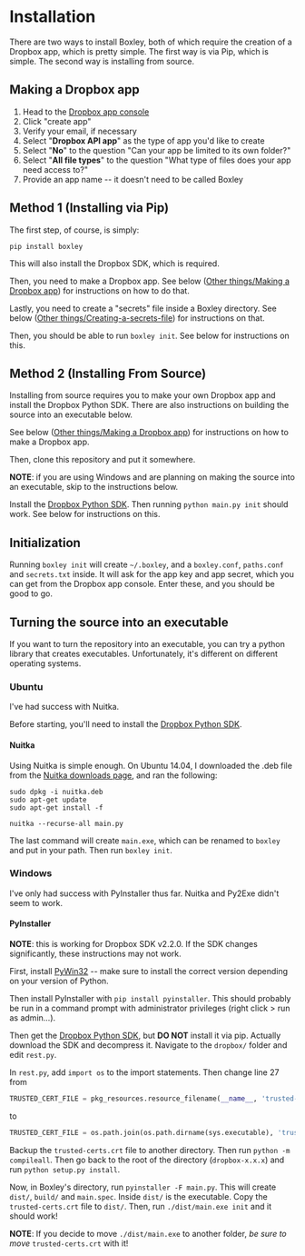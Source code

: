 # Installation
There are two ways to install Boxley, both of which require the creation of a Dropbox app, which is pretty simple. The first way is via Pip, which is simple. The second way is installing from source.


## Making a Dropbox app
1. Head to the [Dropbox app console](https://www.dropbox.com/developers/apps)
2. Click "create app"
3. Verify your email, if necessary
4. Select "**Dropbox API app**" as the type of app you'd like to create
5. Select "**No**" to the question "Can your app be limited to its own folder?"
6. Select "**All file types**" to the question "What type of files does your app need access to?"
7. Provide an app name -- it doesn't need to be called Boxley


## Method 1 (Installing via Pip)
The first step, of course, is simply:

```
pip install boxley
```

This will also install the Dropbox SDK, which is required.

Then, you need to make a Dropbox app. See below ([Other things/Making a Dropbox app](#Making-a-Dropbox-app)) for instructions on how to do that.

Lastly, you need to create a "secrets" file inside a Boxley directory. See below ([Other things/Creating-a-secrets-file](#Creating-a-secrets-file)) for instructions on that.

Then, you should be able to run `boxley init`. See below for instructions on this.


## Method 2 (Installing From Source)
Installing from source requires you to make your own Dropbox app and install the Dropbox Python SDK. There are also instructions on building the source into an executable below.

See below ([Other things/Making a Dropbox app](#Making-a-Dropbox-app)) for instructions on how to make a Dropbox app.

Then, clone this repository and put it somewhere.

**NOTE**: if you are using Windows and are planning on making the source into an executable, skip to the instructions below.

Install the [Dropbox Python SDK](https://www.dropbox.com/developers/core/sdks/python). Then running `python main.py init` should work. See below for instructions on this.


## Initialization
Running `boxley init` will create `~/.boxley`, and a `boxley.conf`, `paths.conf` and `secrets.txt` inside. It will ask for the app key and app secret, which you can get from the Dropbox app console. Enter these, and you should be good to go.


## Turning the source into an executable
If you want to turn the repository into an executable, you can try a python library that creates executables. Unfortunately, it's different on different operating systems. 

### Ubuntu
I've had success with Nuitka.

Before starting, you'll need to install the [Dropbox Python SDK](https://www.dropbox.com/developers/core/sdks/python).

#### Nuitka

Using Nuitka is simple enough. On Ubuntu 14.04, I downloaded the .deb file from the [Nuitka downloads page](http://nuitka.net/pages/download.html), and ran the following:

```
sudo dpkg -i nuitka.deb
sudo apt-get update
sudo apt-get install -f

nuitka --recurse-all main.py
```

The last command will create `main.exe`, which can be renamed to `boxley` and put in your path. Then run `boxley init`.

### Windows
I've only had success with PyInstaller thus far. Nuitka and Py2Exe didn't seem to work.

#### PyInstaller
**NOTE**: this is working for Dropbox SDK v2.2.0. If the SDK changes significantly, these instructions may not work.

First, install [PyWin32](http://sourceforge.net/projects/pywin32/files/) -- make sure to install the correct version depending on your version of Python.

Then install PyInstaller with `pip install pyinstaller`. This should probably be run in a command prompt with administrator privileges (right click > run as admin...).

Then get the [Dropbox Python SDK](https://www.dropbox.com/developers/core/sdks/python), but **DO NOT** install it via pip. Actually download the SDK and decompress it. Navigate to the `dropbox/` folder and edit `rest.py`.

In `rest.py`, add `import os` to the import statements. Then change line 27 from

```python
TRUSTED_CERT_FILE = pkg_resources.resource_filename(__name__, 'trusted-certs.crt')     # BAD!
```

to

```python
TRUSTED_CERT_FILE = os.path.join(os.path.dirname(sys.executable), 'trusted-certs.crt')    # GOOD!
```

Backup the `trusted-certs.crt` file to another directory. Then run `python -m compileall`. Then go back to the root of the directory (`dropbox-x.x.x`) and run `python setup.py install`.

Now, in Boxley's directory, run `pyinstaller -F main.py`. This will create `dist/`, `build/` and `main.spec`. Inside `dist/` is the executable. Copy the `trusted-certs.crt` file to `dist/`. Then, run `./dist/main.exe init` and it should work!

**NOTE**: If you decide to move `./dist/main.exe` to another folder, *be sure to move* `trusted-certs.crt` with it!
